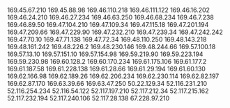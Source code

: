
169.45.67.210
169.45.88.98
169.46.110.218
169.46.111.122
169.46.16.202
169.46.24.210
169.46.27.234
169.46.63.250
169.46.68.234
169.46.7.238
169.46.89.50
169.47.104.210
169.47.109.34
169.47.115.18
169.47.201.194
169.47.209.66
169.47.229.90
169.47.232.210
169.47.239.34
169.47.242.242
169.47.70.10
169.47.71.138
169.47.72.34
169.48.110.250
169.48.143.218
169.48.161.242
169.48.226.2
169.48.230.146
169.48.244.66
169.57.100.18
169.57.13.10
169.57.151.10
169.57.154.98
169.59.219.90
169.59.223.194
169.59.230.98
169.60.128.2
169.60.170.234
169.61.175.106
169.61.177.2
169.61.187.58
169.61.228.138
169.61.28.66
169.61.29.194
169.61.60.130
169.62.166.98
169.62.189.26
169.62.206.234
169.62.230.114
169.62.82.197
169.62.87.170
169.63.39.66
169.63.47.250
50.22.129.34
52.116.231.210
52.116.254.234
52.116.54.122
52.117.197.210
52.117.212.34
52.117.215.162
52.117.232.194
52.117.240.106
52.117.28.138
67.228.97.210